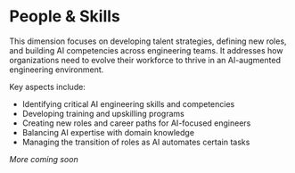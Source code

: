 # People & Skills

This dimension focuses on developing talent strategies, defining new roles, and building AI competencies across engineering teams. It addresses how organizations need to evolve their workforce to thrive in an AI-augmented engineering environment.

Key aspects include:
- Identifying critical AI engineering skills and competencies
- Developing training and upskilling programs
- Creating new roles and career paths for AI-focused engineers
- Balancing AI expertise with domain knowledge
- Managing the transition of roles as AI automates certain tasks

*More coming soon*
